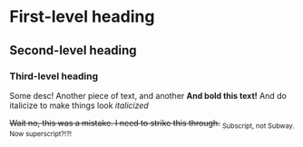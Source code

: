 # First-level heading
## Second-level heading
### Third-level heading

Some desc! Another piece of text, and another
**And bold this text!**
And do italicize to make things look
*italicized*

~~Wait no, this was a mistake. I need to strike this through.~~
<sub> Subscript, not Subway. </sub>
<sup> Now superscript?!?! </sup>
